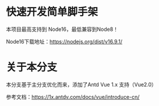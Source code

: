 # 快速开发简单脚手架

本项目最高支持到 Node16，最低兼容到Node8！

Node16下载地址：https://nodejs.org/dist/v16.9.1/

# 关于本分支

本分支基于主分支优化而来，添加了Antd Vue 1.x 支持（Vue2.0）

参考文档：https://1x.antdv.com/docs/vue/introduce-cn/